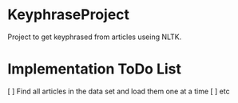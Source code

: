 KeyphraseProject
================

Project to get keyphrased from articles useing NLTK.


Implementation ToDo List
================
[ ] Find all articles in the data set and load them one at a time
[ ] etc
